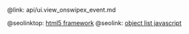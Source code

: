 @link: api/ui.view_onswipex_event.md

@seolinktop: [html5 framework](https://webix.com)
@seolink: [object list javascript](https://webix.com/widget/list/)